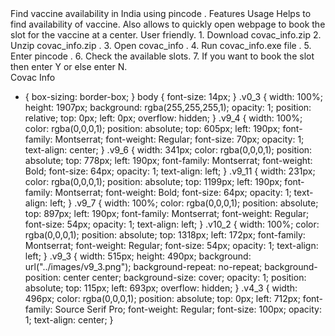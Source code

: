 <!DOCTYPE html>
<html>
  <head>
    <link href="https://fonts.googleapis.com/css?family=Montserrat&display=swap" rel="stylesheet" />
    <link href="https://fonts.googleapis.com/css?family=Source+Serif+Pro&display=swap" rel="stylesheet" /><link href="./main.css" rel="stylesheet" /><title>Document</title></head>
  <body>
    <div class="v0_3">
      <span class="v9_4">Find vaccine availability in India using pincode .</span>
      <span class="v9_6">Features</span>
      <span class="v9_11">Usage </span>
      <span class="v9_7">Helps to find availability of vaccine.
Also allows to quickly open webpage to book the slot for the vaccine at a center.
User friendly.</span>
      <span class="v10_2">1. Download covac_info.zip
2. Unzip covac_info.zip .
3. Open  covac_info .
4. Run covac_info.exe file .
5. Enter pincode .
6.  Check the available slots.
7. If you want to book the slot then enter Y or else enter N.</span><div class="v9_3">
      </div>
      <span class="v4_3">Covac Info</span>
    </div>
  </body>
</html>

* {
  box-sizing: border-box;
}
body {
  font-size: 14px;
}
.v0_3 {
  width: 100%;
  height: 1907px;
  background: rgba(255,255,255,1);
  opacity: 1;
  position: relative;
  top: 0px;
  left: 0px;
  overflow: hidden;
}
.v9_4 {
  width: 100%;
  color: rgba(0,0,0,1);
  position: absolute;
  top: 605px;
  left: 190px;
  font-family: Montserrat;
  font-weight: Regular;
  font-size: 70px;
  opacity: 1;
  text-align: center;
}
.v9_6 {
  width: 341px;
  color: rgba(0,0,0,1);
  position: absolute;
  top: 778px;
  left: 190px;
  font-family: Montserrat;
  font-weight: Bold;
  font-size: 64px;
  opacity: 1;
  text-align: left;
}
.v9_11 {
  width: 231px;
  color: rgba(0,0,0,1);
  position: absolute;
  top: 1199px;
  left: 190px;
  font-family: Montserrat;
  font-weight: Bold;
  font-size: 64px;
  opacity: 1;
  text-align: left;
}
.v9_7 {
  width: 100%;
  color: rgba(0,0,0,1);
  position: absolute;
  top: 897px;
  left: 190px;
  font-family: Montserrat;
  font-weight: Regular;
  font-size: 54px;
  opacity: 1;
  text-align: left;
}
.v10_2 {
  width: 100%;
  color: rgba(0,0,0,1);
  position: absolute;
  top: 1318px;
  left: 172px;
  font-family: Montserrat;
  font-weight: Regular;
  font-size: 54px;
  opacity: 1;
  text-align: left;
}
.v9_3 {
  width: 515px;
  height: 490px;
  background: url("../images/v9_3.png");
  background-repeat: no-repeat;
  background-position: center center;
  background-size: cover;
  opacity: 1;
  position: absolute;
  top: 115px;
  left: 693px;
  overflow: hidden;
}
.v4_3 {
  width: 496px;
  color: rgba(0,0,0,1);
  position: absolute;
  top: 0px;
  left: 712px;
  font-family: Source Serif Pro;
  font-weight: Regular;
  font-size: 100px;
  opacity: 1;
  text-align: center;
}
